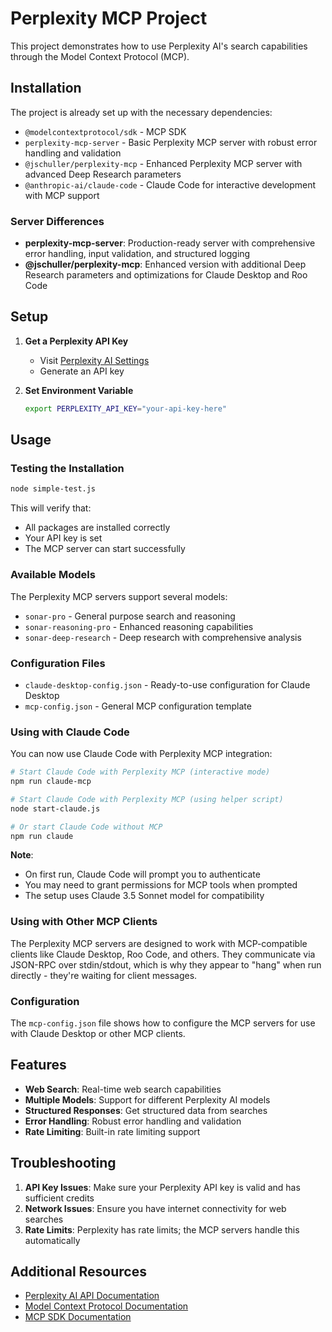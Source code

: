 # Perplexity MCP Project

This project demonstrates how to use Perplexity AI's search capabilities through the Model Context Protocol (MCP).

## Installation

The project is already set up with the necessary dependencies:

- `@modelcontextprotocol/sdk` - MCP SDK
- `perplexity-mcp-server` - Basic Perplexity MCP server with robust error handling and validation
- `@jschuller/perplexity-mcp` - Enhanced Perplexity MCP server with advanced Deep Research parameters
- `@anthropic-ai/claude-code` - Claude Code for interactive development with MCP support

### Server Differences

- **perplexity-mcp-server**: Production-ready server with comprehensive error handling, input validation, and structured logging
- **@jschuller/perplexity-mcp**: Enhanced version with additional Deep Research parameters and optimizations for Claude Desktop and Roo Code

## Setup

1. **Get a Perplexity API Key**
   - Visit [Perplexity AI Settings](https://www.perplexity.ai/settings/api)
   - Generate an API key

2. **Set Environment Variable**
   ```bash
   export PERPLEXITY_API_KEY="your-api-key-here"
   ```

## Usage

### Testing the Installation

```bash
node simple-test.js
```

This will verify that:
- All packages are installed correctly
- Your API key is set
- The MCP server can start successfully

### Available Models

The Perplexity MCP servers support several models:

- `sonar-pro` - General purpose search and reasoning
- `sonar-reasoning-pro` - Enhanced reasoning capabilities
- `sonar-deep-research` - Deep research with comprehensive analysis

### Configuration Files

- `claude-desktop-config.json` - Ready-to-use configuration for Claude Desktop
- `mcp-config.json` - General MCP configuration template

### Using with Claude Code

You can now use Claude Code with Perplexity MCP integration:

```bash
# Start Claude Code with Perplexity MCP (interactive mode)
npm run claude-mcp

# Start Claude Code with Perplexity MCP (using helper script)
node start-claude.js

# Or start Claude Code without MCP
npm run claude
```

**Note**: 
- On first run, Claude Code will prompt you to authenticate
- You may need to grant permissions for MCP tools when prompted
- The setup uses Claude 3.5 Sonnet model for compatibility

### Using with Other MCP Clients

The Perplexity MCP servers are designed to work with MCP-compatible clients like Claude Desktop, Roo Code, and others. They communicate via JSON-RPC over stdin/stdout, which is why they appear to "hang" when run directly - they're waiting for client messages.

### Configuration

The `mcp-config.json` file shows how to configure the MCP servers for use with Claude Desktop or other MCP clients.

## Features

- **Web Search**: Real-time web search capabilities
- **Multiple Models**: Support for different Perplexity AI models
- **Structured Responses**: Get structured data from searches
- **Error Handling**: Robust error handling and validation
- **Rate Limiting**: Built-in rate limiting support

## Troubleshooting

1. **API Key Issues**: Make sure your Perplexity API key is valid and has sufficient credits
2. **Network Issues**: Ensure you have internet connectivity for web searches
3. **Rate Limits**: Perplexity has rate limits; the MCP servers handle this automatically

## Additional Resources

- [Perplexity AI API Documentation](https://docs.perplexity.ai/)
- [Model Context Protocol Documentation](https://modelcontextprotocol.io/)
- [MCP SDK Documentation](https://github.com/modelcontextprotocol/sdk)
